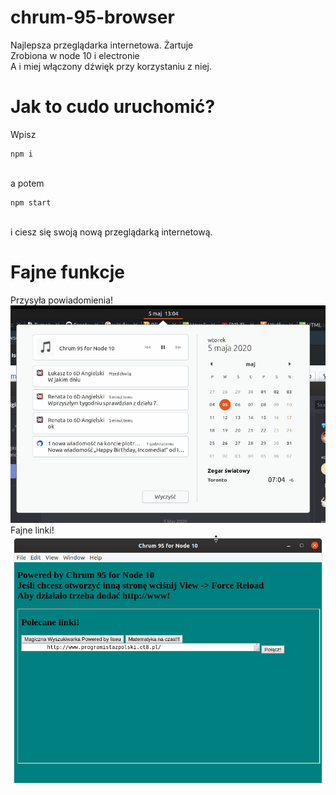 # chrum-95-browser
Najlepsza przeglądarka internetowa. Żartuje <br>
Zrobiona w node 10 i electronie <br>
A i miej włączony dźwięk przy korzystaniu z niej.
# Jak to cudo uruchomić?
Wpisz
```
npm i
```
<br>
a potem

```
npm start
```
<br>
i ciesz się swoją nową przeglądarką internetową.

# Fajne funkcje
Przysyła powiadomienia!
![Powiadomienia](/super.png)
<br>
Fajne linki!
![Linki](/Zrzut%20ekranu%20z%202020-05-05%2013-08-30.png)
